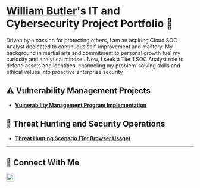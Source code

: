 # <a href="https://www.linkedin.com/in/williambutlercybersentinel/">William Butler</a>'s IT and Cybersecurity Project Portfolio 🔐

Driven by a passion for protecting others, I am an aspiring Cloud SOC Analyst dedicated to continuous self-improvement and mastery. My background in martial arts and commitment to personal growth fuel my curiosity and analytical mindset. Now, I seek a Tier 1 SOC Analyst role to defend assets and identities, channeling my problem-solving skills and ethical values into proactive enterprise security


## ⚠️ Vulnerability Management Projects

- **[Vulnerability Management Program Implementation](https://github.com/Will-B615/Vulnerability-Management/tree/main)**

## 🚨 Threat Hunting and Security Operations

- **[Threat Hunting Scenario (Tor Browser Usage)](https://github.com/Will-B615/Threat-Hunting-scenario-tor)**

<hr/>

## 🤳 Connect With Me


[<img align="left" alt="William's| LinkedIn" width="22px" src="https://cdn.jsdelivr.net/npm/simple-icons@v3/icons/linkedin.svg" />][linkedin]



[linkedin]: https://linkedin.com/in/williambutlercybersentinel

<!--
<img width="35" alt="image" src="https://github.com/user-attachments/assets/2f41c7cd-5ea8-4475-b451-a37161b6c3fb"> 
<img width="35" alt="image" src="https://github.com/user-attachments/assets/77649969-9910-4994-8b96-74a116cfb2a8">
-->

